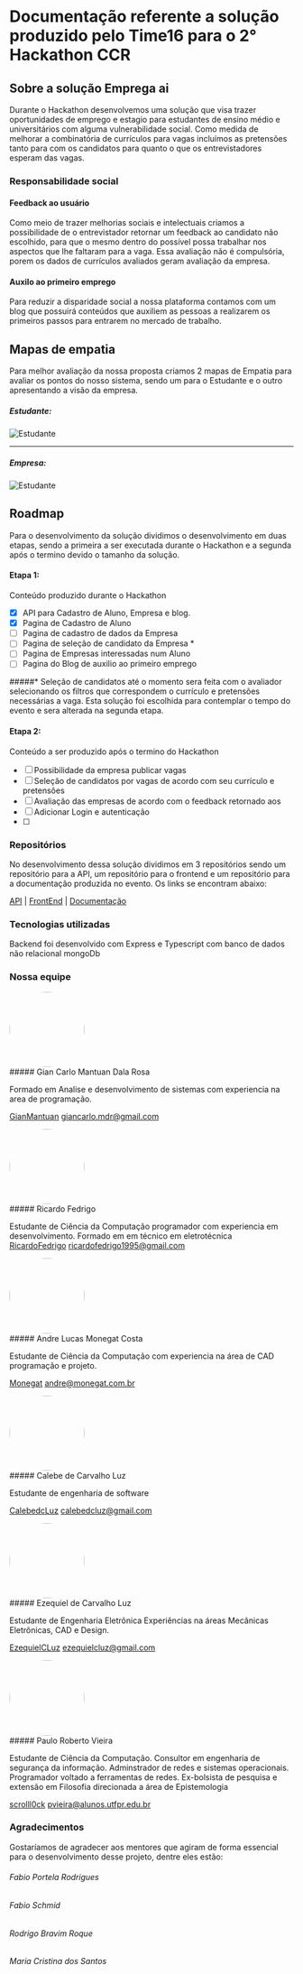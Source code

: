 # Documentação referente a solução produzido pelo Time16 para o 2° Hackathon CCR 
## Sobre a solução Emprega ai
Durante o Hackathon desenvolvemos uma solução que visa trazer oportunidades de emprego e estagio para estudantes de ensino médio e universitários com alguma vulnerabilidade social. Como medida de melhorar a combinatória de currículos para vagas incluímos as pretensões tanto para com os candidatos para quanto o que os entrevistadores esperam das vagas.

### Responsabilidade social
#### Feedback ao usuário
Como meio de trazer melhorias sociais e intelectuais criamos a possibilidade de o entrevistador retornar um feedback ao candidato não escolhido, para que o mesmo dentro do possível possa trabalhar nos aspectos que lhe faltaram para a vaga. Essa avaliação não é compulsória, porem os dados de currículos avaliados geram avaliação da empresa.

#### Auxilo ao primeiro emprego
Para reduzir a disparidade social a nossa plataforma contamos com um blog que possuirá conteúdos que auxiliem as pessoas a realizarem os primeiros passos para entrarem no mercado de trabalho.

## Mapas de empatia

Para melhor avaliação da nossa proposta criamos 2 mapas de Empatia para avaliar os pontos do nosso sistema, sendo um para o Estudante e o outro apresentando a visão da empresa. 

##### Estudante: 
![Estudante](Mapas%20de%20empatia/mapa%20de%20empatia%20estudante.png)

-----
##### Empresa: 
![Estudante](Mapas%20de%20empatia/mapa%20de%20empatia%20empresa.png)

## Roadmap

Para o desenvolvimento da solução dividimos o desenvolvimento em duas etapas, sendo a primeira a ser executada durante o Hackathon e a segunda após o termino devido o tamanho da solução.
#### Etapa 1: 

Conteúdo produzido durante o Hackathon 

- [x] API para Cadastro de Aluno, Empresa e blog.
- [x] Pagina de Cadastro de Aluno
- [ ] Pagina de cadastro de dados da Empresa
- [ ] Pagina de seleção de candidato da Empresa *
- [ ] Pagina de Empresas interessadas num Aluno
- [ ] Pagina do Blog de auxilio ao primeiro emprego

#####\* Seleção de candidatos até o momento sera feita com o avaliador selecionando os filtros que correspondem o currículo e pretensões necessárias a vaga. Esta solução foi escolhida para contemplar o tempo do evento e sera alterada na segunda etapa.
#### Etapa 2: 

Conteúdo a ser produzido após o termino do Hackathon

- [ ] Possibilidade da empresa publicar vagas  
- [ ] Seleção de candidatos por vagas de acordo com seu currículo e pretensões
- [ ] Avaliação das empresas de acordo com o feedback retornado aos 
- [ ] Adicionar Login e autenticação
- [ ] 
### Repositórios 
No desenvolvimento dessa solução dividimos em 3 repositórios sendo um repositório para a API, um repositório para o frontend e um repositório para a documentação produzida no evento. Os links se encontram abaixo:

[API](https://github.com/GianMantuan/hackathon-ccr-api) | [FrontEnd](https://github.com/GianMantuan/hackathon-ccr-mobile) | [Documentação](https://github.com/GianMantuan/hackathon-ccr-documentation)

### Tecnologias utilizadas
Backend foi desenvolvido com Express e Typescript com banco de dados não relacional mongoDb

### Nossa equipe
<div>
     <img src="img/Gian.jpg" href="" style="width:100pt;border-radius:50%">
</div>
##### Gian Carlo Mantuan Dala Rosa

Formado em Analise e desenvolvimento de sistemas
com experiencia na area de programação.

[GianMantuan](https://github.com/GianMantuan)
<giancarlo.mdr@gmail.com>

<div>
    <img src="img/Ricardo.jpg" style="width:100pt;border-radius:50%">
</div>
##### Ricardo Fedrigo 

Estudante de Ciência da Computação
programador com experiencia em desenvolvimento.
Formado em em técnico em eletrotécnica   
[RicardoFedrigo](https://github.com/RicardoFedrigo)
<ricardofedrigo1995@gmail.com>
<div>
    <img src="img/monegat.jpg" style="width:100pt;border-radius:50%">
</div>
##### Andre Lucas Monegat Costa 
 
Estudante de Ciência da Computação
com experiencia na área de CAD
programação e projeto.
    
[Monegat](https://github.com/Monegat)
<andre@monegat.com.br>
<div>
    <img src="img/caleb1.jpg" style="width:100pt;border-radius:50%">
</div>
##### Calebe de Carvalho Luz

Estudante de engenharia de software

[CalebedcLuz](https://github.com/CalebedcLuz)
<calebedcluz@gmail.com>

<div>
    <img src="img/ezeq.jpg" style="width:100pt;border-radius:50%">
</div>
##### Ezequiel de Carvalho Luz


Estudante de Engenharia Eletrônica
Experiências na áreas Mecânicas
Eletrônicas, CAD e Design.

[EzequielCLuz](https://github.com/EzequielCLuz  )
<ezequielcluz@gmail.com>

<div>
    <img src="img/paulo.jpg" style="width:100pt;border-radius:50%">
</div>
##### Paulo Roberto Vieira

Estudante de Ciência da Computação.
Consultor em engenharia de segurança da informação.
Adminstrador de redes e sistemas operacionais.
Programador voltado a ferramentas de redes.
Ex-bolsista de pesquisa e extensão em Filosofia direcionada a área de Epistemologia

[scrolll0ck](https://github.com/scrolll0ck)
<pvieira@alunos.utfpr.edu.br>
### Agradecimentos

Gostaríamos de agradecer aos mentores que agiram de forma essencial para o desenvolvimento desse projeto, dentre eles estão: 

###### Fabio Portela Rodrigues
###### Fabio Schmid
###### Rodrigo Bravim Roque
###### Maria Cristina dos Santos

